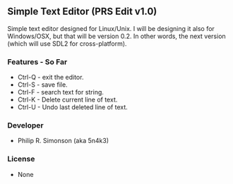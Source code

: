 ## Simple Text Editor (PRS Edit v1.0)

Simple text editor designed for Linux/Unix. I will be designing it also for Windows/OSX, but that will be version 0.2. In other words, the next version (which will use SDL2 for cross-platform).

### Features - So Far

 - Ctrl-Q - exit the editor.
 - Ctrl-S - save file.
 - Ctrl-F - search text for string.
 - Ctrl-K - Delete current line of text.
 - Ctrl-U - Undo last deleted line of text.

### Developer

 - Philip R. Simonson (aka 5n4k3)

### License

 - None

